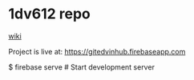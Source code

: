 # 1dv612 repo

[wiki](https://github.com/1dv612/el223na-examination/wiki)

Project is live at: https://gitedvinhub.firebaseapp.com

$ firebase serve   # Start development server